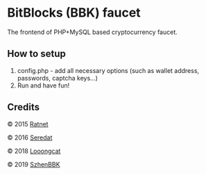 # BitBlocks (BBK) faucet

The frontend of PHP+MySQL based cryptocurrency faucet.

## How to setup
1. config.php - add all necessary options (such as wallet address, passwords, captcha keys...)
2. Run and have fun!

## Credits
© 2015 [Ratnet](https://github.com/Ratnet/Bytecoin-Faucet "Original repository")

© 2016 [Seredat](https://github.com/seredat/Karbowanec-Faucet)

© 2018 [Looongcat](https://github.com/Looongcat/karbo-faucet)

© 2019 [SzhenBBK](https://github.com/ShzenBBK/BBK-faucet)
